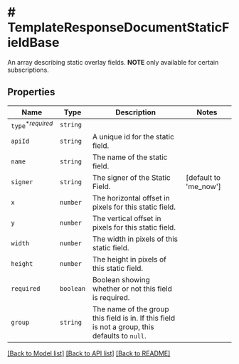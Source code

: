 # # TemplateResponseDocumentStaticFieldBase

An array describing static overlay fields. **NOTE** only available for certain subscriptions.

## Properties

Name | Type | Description | Notes
------------ | ------------- | ------------- | -------------
| `type`<sup>*_required_</sup> | ```string``` |    |  |
| `apiId` | ```string``` |  A unique id for the static field.  |  |
| `name` | ```string``` |  The name of the static field.  |  |
| `signer` | ```string``` |  The signer of the Static Field.  |  [default to 'me_now'] |
| `x` | ```number``` |  The horizontal offset in pixels for this static field.  |  |
| `y` | ```number``` |  The vertical offset in pixels for this static field.  |  |
| `width` | ```number``` |  The width in pixels of this static field.  |  |
| `height` | ```number``` |  The height in pixels of this static field.  |  |
| `required` | ```boolean``` |  Boolean showing whether or not this field is required.  |  |
| `group` | ```string``` |  The name of the group this field is in. If this field is not a group, this defaults to `null`.  |  |

[[Back to Model list]](../../README.md#models) [[Back to API list]](../../README.md#endpoints) [[Back to README]](../../README.md)
